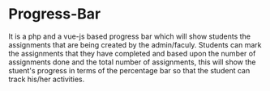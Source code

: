 # Progress-Bar

It is a php and a vue-js based progress bar which will show students the assignments that are being created by the admin/faculy. 
Students can mark the assignments that they have completed and based upon the number of assignments done and the total 
number of assignments, this will show the stuent's progress in terms of the percentage bar so that the student can track his/her 
activities.  
